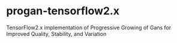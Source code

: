 # progan-tensorflow2.x
TensorFlow2.x implementation of Progressive Growing of Gans for Improved Quality, Stability, and Variation
